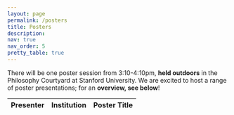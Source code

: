 ```yaml
---
layout: page
permalink: /posters
title: Posters
description: 
nav: true
nav_order: 5
pretty_table: true
---
```


There will be one poster session from 3:10-4:10pm, <b>held outdoors</b> in the Philosophy Courtyard at Stanford University. We are excited to host a range of poster presentations; for an <b>overview, see below</b>!

<table
  data-height="600"
  data-search="true"
  data-toggle="table"
  data-url="{{ '/assets/json/table_data.json' | relative_url }}"
>
  <thead>
    <tr>
      <th data-field="id" data-halign="left" data-align="left" data-sortable="true">Presenter</th>
      <th data-field="school" data-halign="left" data-align="left" data-sortable="true">Institution</th>
      <th data-field="title" data-halign="left" data-align="left" data-sortable="true">Poster Title</th>
    </tr>
  </thead>
</table>